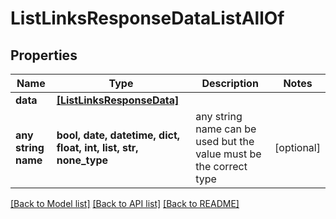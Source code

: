 # ListLinksResponseDataListAllOf


## Properties
Name | Type | Description | Notes
------------ | ------------- | ------------- | -------------
**data** | [**[ListLinksResponseData]**](ListLinksResponseData.md) |  | 
**any string name** | **bool, date, datetime, dict, float, int, list, str, none_type** | any string name can be used but the value must be the correct type | [optional]

[[Back to Model list]](../README.md#documentation-for-models) [[Back to API list]](../README.md#documentation-for-api-endpoints) [[Back to README]](../README.md)


